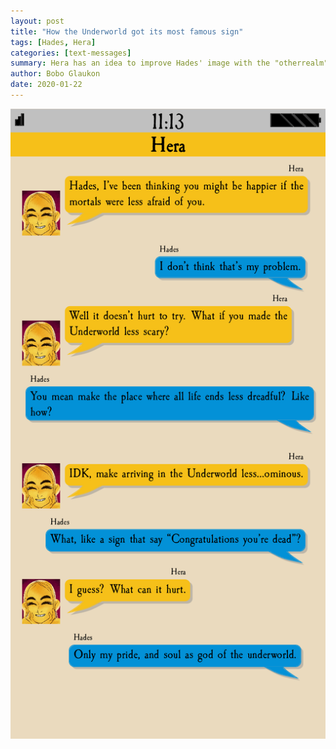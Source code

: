 ```yaml
---
layout: post
title: "How the Underworld got its most famous sign"
tags: [Hades, Hera]
categories: [text-messages]
summary: Hera has an idea to improve Hades' image with the "otherrealm"
author: Bobo Glaukon
date: 2020-01-22
---
```


![Congratulations, you're dead!](/assets/img/congratulations.png)

